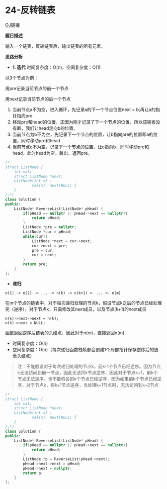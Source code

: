 # 24-反转链表

[OJ链接](https://www.nowcoder.com/practice/75e878df47f24fdc9dc3e400ec6058ca?tpId=13&tqId=11168&tPage=1&rp=1&ru=%2Fta%2Fcoding-interviews&qru=%2Fta%2Fcoding-interviews%2Fquestion-ranking)

**题目描述**

输入一个链表，反转链表后，输出链表的所有元素。

**思路分析**

- **1. 迭代** 时间复杂度：O(n)，空间复杂度：O(1)

以3个节点为例：

用pre记录当前节点的前一个节点

用next记录当前节点的后一个节点

1. 当前节点a不为空，进入循环，先记录a的下一个节点位置next = b;再让a的指针指向pre
2. 移动pre和head的位置，正因为刚才记录了下一个节点的位置，所以该链表没有断，我们让head走向b的位置。
3. 当前节点为b不为空，先记录下一个节点的位置，让b指向pre的位置即a的位置，同时移动pre和head
4. 当前节点c不为空，记录下一个节点的位置，让c指向b，同时移动pre和head，此时head为空，跳出，返回pre。

```c++
/*
struct ListNode {
	int val;
	struct ListNode *next;
	ListNode(int x) :
			val(x), next(NULL) {
	}
};*/
class Solution {
public:
    ListNode* ReverseList(ListNode* pHead) {
        if(pHead == nullptr || pHead->next == nullptr){
            return pHead;
        }
        ListNode *pre = nullptr;
        ListNode *cur = pHead;
        while(cur){
            ListNode *next = cur->next;
            cur->next = pre;
            pre = cur;
            cur = next;
        }
        return pre;
    }
};
```

- **递归**

```
n(1) -> n(2) -> ... -> n(k) -> n(k+1) <- ... <- n(m)
```

在m个节点的链表中，对于每次递归处理的节点k，假设节点k之后的节点已经处理完（逆序）。对于节点k，只需修改其next成员，以及节点(k+1)的next成员

```
n(k)->next->next = n(k);
n(k)->next = NULL;
```

函数返回逆序后链表的头结点，因此对于n(m)，直接返回n(m)

- 时间复杂度：O(n)
- 空间复杂度：O(n)（每次递归函数栈帧都会创建1个局部指针保存逆序后的链表头结点）

> 注：不能假设对于每次递归处理的节点k，前k-1个节点已经逆序。因为节点k无法访问到前一节点，因此无法将k节点逆序，因此对于节点k+1，前k个节点无法逆序。也不能假设前k个节点已经逆序，因为如果前k个节点已经逆序，对于节点k，将k+1节点逆序，当处理k+1节点时，无法访问到k+2节点

```c++
/*
struct ListNode {
	int val;
	struct ListNode *next;
	ListNode(int x) :
			val(x), next(NULL) {
	}
};*/
class Solution {
public:
    ListNode* ReverseList(ListNode* pHead) {
        if(pHead == nullptr || pHead->next == nullptr){
            return pHead;
        }
        ListNode *p = ReverseList(pHead->next);
        pHead->next->next = pHead;
        pHead->next = nullptr;
        return p;
    }
};
```

